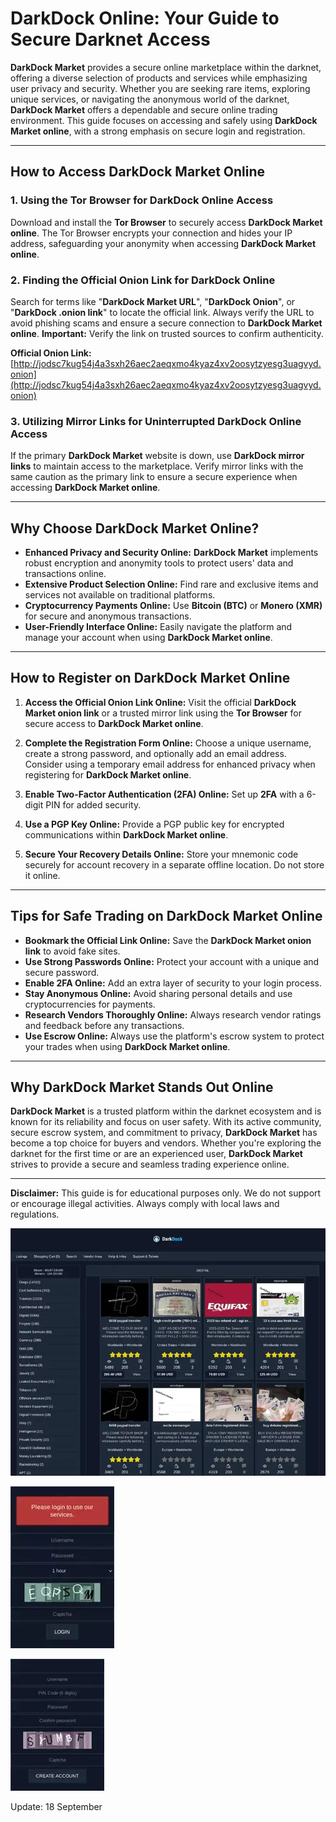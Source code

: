 # DarkDock Online: Your Guide to Secure Darknet Access

**DarkDock Market** provides a secure online marketplace within the darknet, offering a diverse selection of products and services while emphasizing user privacy and security. Whether you are seeking rare items, exploring unique services, or navigating the anonymous world of the darknet, **DarkDock Market** offers a dependable and secure online trading environment. This guide focuses on accessing and safely using **DarkDock Market online**, with a strong emphasis on secure login and registration.

---

## How to Access DarkDock Market Online

### 1. **Using the Tor Browser for DarkDock Online Access**
Download and install the **Tor Browser** to securely access **DarkDock Market online**. The Tor Browser encrypts your connection and hides your IP address, safeguarding your anonymity when accessing **DarkDock Market online**.

### 2. **Finding the Official Onion Link for DarkDock Online**
Search for terms like "**DarkDock Market URL**", "**DarkDock Onion**", or "**DarkDock .onion link**" to locate the official link. Always verify the URL to avoid phishing scams and ensure a secure connection to **DarkDock Market online**.
**Important:** Verify the link on trusted sources to confirm authenticity.

**Official Onion Link:** [http://jodsc7kug54j4a3sxh26aec2aeqxmo4kyaz4xv2oosytzyesg3uagvyd.onion](http://jodsc7kug54j4a3sxh26aec2aeqxmo4kyaz4xv2oosytzyesg3uagvyd.onion) 

### 3. **Utilizing Mirror Links for Uninterrupted DarkDock Online Access**
If the primary **DarkDock Market** website is down, use **DarkDock mirror links** to maintain access to the marketplace. Verify mirror links with the same caution as the primary link to ensure a secure experience when accessing **DarkDock Market online**.

---

## Why Choose DarkDock Market Online?

- **Enhanced Privacy and Security Online:** **DarkDock Market** implements robust encryption and anonymity tools to protect users' data and transactions online.
- **Extensive Product Selection Online:** Find rare and exclusive items and services not available on traditional platforms.
- **Cryptocurrency Payments Online:** Use **Bitcoin (BTC)** or **Monero (XMR)** for secure and anonymous transactions.
- **User-Friendly Interface Online:** Easily navigate the platform and manage your account when using **DarkDock Market online**.

---

## How to Register on DarkDock Market Online

1.  **Access the Official Onion Link Online:**
 Visit the official **DarkDock Market onion link** or a trusted mirror link using the **Tor Browser** for secure access to **DarkDock Market online**.

2.  **Complete the Registration Form Online:**
 Choose a unique username, create a strong password, and optionally add an email address.
 Consider using a temporary email address for enhanced privacy when registering for **DarkDock Market online**.

3.  **Enable Two-Factor Authentication (2FA) Online:**
 Set up **2FA** with a 6-digit PIN for added security.

4.  **Use a PGP Key Online:**
 Provide a PGP public key for encrypted communications within **DarkDock Market online**.

5.  **Secure Your Recovery Details Online:**
 Store your mnemonic code securely for account recovery in a separate offline location. Do not store it online.

---

## Tips for Safe Trading on DarkDock Market Online

-   **Bookmark the Official Link Online:** Save the **DarkDock Market onion link** to avoid fake sites.
-   **Use Strong Passwords Online:** Protect your account with a unique and secure password.
-   **Enable 2FA Online:** Add an extra layer of security to your login process.
-   **Stay Anonymous Online:** Avoid sharing personal details and use cryptocurrencies for payments.
-   **Research Vendors Thoroughly Online:** Always research vendor ratings and feedback before any transactions.
-   **Use Escrow Online:** Always use the platform's escrow system to protect your trades when using **DarkDock Market online**.

---

## Why DarkDock Market Stands Out Online

**DarkDock Market** is a trusted platform within the darknet ecosystem and is known for its reliability and focus on user safety. With its active community, secure escrow system, and commitment to privacy, **DarkDock Market** has become a top choice for buyers and vendors. Whether you're exploring the darknet for the first time or are an experienced user, **DarkDock Market** strives to provide a secure and seamless trading experience online.

---

**Disclaimer:** This guide is for educational purposes only. We do not support or encourage illegal activities. Always comply with local laws and regulations.

<a href="http://jodsc7kug54j4a3sxh26aec2aeqxmo4kyaz4xv2oosytzyesg3uagvyd.onion"><img src="/media/settings.webp" alt="DarkDock Market Preview" style="max-width: 100%;"></a>

<a href="http://jodsc7kug54j4a3sxh26aec2aeqxmo4kyaz4xv2oosytzyesg3uagvyd.onion"><img src="/media/glimpse.webp" alt="DarkDock Login" style="max-width: 100%;"></a>

<a href="http://jodsc7kug54j4a3sxh26aec2aeqxmo4kyaz4xv2oosytzyesg3uagvyd.onion"><img src="/media/delta.webp" alt="DarkDock Register" style="max-width: 100%;"></a>

Update:  18 September